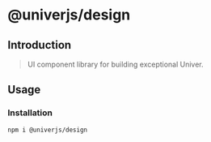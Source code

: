 # @univerjs/design

## Introduction

> UI component library for building exceptional Univer.

## Usage

### Installation

```bash
npm i @univerjs/design
```
